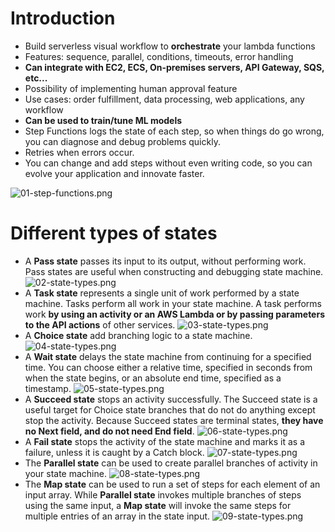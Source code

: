 # Introduction

* Build serverless visual workflow to **orchestrate** your lambda functions
* Features: sequence, parallel, conditions, timeouts, error handling
* **Can integrate with EC2, ECS, On-premises servers, API Gateway, SQS, etc...**
* Possibility of implementing human approval feature
* Use cases: order fulfillment, data processing, web applications, any workflow
* **Can be used to train/tune ML models**
* Step Functions logs the state of each step, so when things do go wrong, you can diagnose and debug problems quickly.
* Retries when errors occur.
* You can change and add steps without even writing code, so you can evolve your application and innovate faster.

![01-step-functions.png](./images/01-step-functions.png)

# Different types of states

* A **Pass state** passes its input to its output, without performing work. Pass states are useful when constructing and debugging state machine.
![02-state-types.png](./images/02-state-types.png)
* A **Task state** represents a single unit of work performed by a state machine. Tasks perform all work in your state machine. A task performs work **by using an activity or an AWS Lambda or by passing parameters to the API actions** of other services.
![03-state-types.png](./images/03-state-types.png)
* A **Choice state** add branching logic to a state machine.
![04-state-types.png](./images/04-state-types.png)
* A **Wait state** delays the state machine from  continuing for a specified time. You can choose either a relative time, specified in seconds from when the state begins, or an absolute end time, specified as a timestamp.
![05-state-types.png](./images/05-state-types.png)
* A **Succeed state** stops an activity successfully. The Succeed state is a useful target for Choice state branches that do not do anything except stop the activity. Because Succeed states are terminal states, **they have no Next field, and do not need End field**.
![06-state-types.png](./images/06-state-types.png)
* A **Fail state** stops the activity of the state machine and marks it as a failure, unless it is caught by a Catch block.
![07-state-types.png](./images/07-state-types.png)
* The **Parallel state** can be used to create parallel branches of activity in your state machine.
![08-state-types.png](./images/08-state-types.png)
* The **Map state** can be used to run a set of steps for each element of an input array. While **Parallel state** invokes multiple branches of steps using the same input, a **Map state** will invoke the same steps for multiple entries of an array in the state input.
![09-state-types.png](./images/09-state-types.png)
